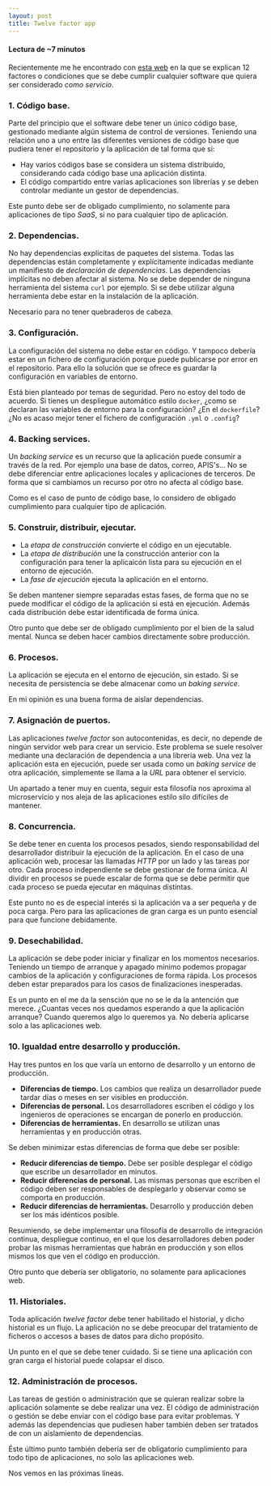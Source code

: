 ```yaml
---
layout: post
title: Twelve factor app
---
```


#### Lectura de ~7 minutos

Recientemente me he encontrado con [esta web](https://12factor.net/es/) en la que se explican 12 factores o condiciones que se debe cumplir cualquier software que quiera ser considerado *como servicio*.

### 1. Código base.
Parte del principio que el software debe tener un único código base, gestionado mediante algún sistema de control de versiones. Teniendo una relación uno a uno entre las diferentes versiones de código base que pudiera tener el repositorio y la aplicación de tal forma que si:
-   Hay varios códigos base se considera un sistema distribuido, considerando cada código base una aplicación distinta.
-   El código compartido entre varias aplicaciones son librerías y se deben controlar mediante un gestor de dependencias.

Este punto debe ser de obligado cumplimiento, no solamente para aplicaciones de tipo *SaaS*, si no para cualquier tipo de aplicación.

### 2. Dependencias.
No hay dependencias explicitas de paquetes del sistema. Todas las dependencias están completamente y explícitamente indicadas mediante un manifiesto de *declaración de dependencias*. Las dependencias implícitas no deben afectar al sistema.
No se debe depender de ninguna herramienta del sistema `curl` por ejemplo. Si se debe utilizar alguna herramienta debe estar en la instalación de la aplicación.

Necesario para no tener quebraderos de cabeza.

### 3. Configuración.
La configuración del sistema no debe estar en código. Y tampoco debería estar en un fichero de configuración porque puede publicarse por error en el repositorio. Para ello la solución que se ofrece es guardar la configuración en variables de entorno.

Está bien planteado por temas de seguridad. Pero no estoy del todo de acuerdo. Si tienes un despliegue automático estilo `docker`, ¿como se declaran las variables de entorno para la configuración? ¿En el `dockerfile`? ¿No es acaso mejor tener el fichero de configuración `.yml` o `.config`?

### 4. Backing services.
Un *backing service* es un recurso que la aplicación puede consumir a través de la red. Por ejemplo una base de datos, correo, APIS's... No se debe diferenciar entre aplicaciones locales y aplicaciones de terceros. De forma que si cambiamos un recurso por otro no afecta al código base.

Como es el caso de punto de código base, lo considero de obligado cumplimiento para cualquier tipo de aplicación.

### 5. Construir, distribuir, ejecutar.
-   La *etapa de construcción* convierte el código en un ejecutable.
-   La *etapa de distribución* une la construcción anterior con la configuración para tener la aplicaicón lista para su ejecución en el entorno de ejecución.
-   La *fase de ejecución* ejecuta la aplicación en el entorno.

Se deben mantener siempre separadas estas fases, de forma que no se puede modificar el código de la aplicación si está en ejecución. Además cada distribución debe estar identificada de forma única.

Otro punto que debe ser de obligado cumplimiento por el bien de la salud mental. Nunca se deben hacer cambios directamente sobre producción.

### 6. Procesos.
La aplicación se ejecuta en el entorno de ejecución, sin estado. Si se necesita de persistencia se debe almacenar como un *baking service*.

En mi opinión es una buena forma de aislar dependencias.

### 7. Asignación de puertos.
Las aplicaciones *twelve factor* son autocontenidas, es decir, no depende de ningún servidor web para crear un servicio. Este problema se suele resolver mediante una declaración de dependencia a una librería web. Una vez la aplicación esta en ejecución, puede ser usada como un *baking service* de otra aplicación, simplemente se llama a la *URL* para obtener el servicio.

Un apartado a tener muy en cuenta, seguir esta filosofía nos aproxima al microservicio y nos aleja de las aplicaciones estilo silo difíciles de mantener.

### 8. Concurrencia.
Se debe tener en cuenta los procesos pesados, siendo responsabilidad del desarrollador distribuir la ejecución de la aplicación. En el caso de una aplicación web, procesar las llamadas *HTTP* por un lado y las tareas por otro. Cada proceso independiente se debe gestionar de forma única. Al dividir en procesos se puede escalar de forma que se debe permitir que cada proceso se pueda ejecutar en máquinas distintas.

Este punto no es de especial interés si la aplicación va a ser pequeña y de poca carga. Pero para las aplicaciones de gran carga es un punto esencial para que funcione debidamente.

### 9. Desechabilidad.
La aplicación se debe poder iniciar y finalizar en los momentos necesarios. Teniendo un tiempo de arranque y apagado mínimo podemos propagar cambios de la aplicación y configuraciones de forma rápida. Los procesos deben estar preparados para los casos de finalizaciones inesperadas.

Es un punto en el me da la sensción que no se le da la antención que merece. ¿Cuantas veces nos quedamos esperando a que la aplicación arranque? Cuando queremos algo lo queremos ya. No debería aplicarse solo a las aplicaciones web.

### 10.  Igualdad entre desarrollo y producción.
Hay tres puntos en los que varía un entorno de desarrollo y un entorno de producción.
-   **Diferencias de tiempo.** Los cambios que realiza un desarrollador puede tardar días o meses en ser visibles en producción.
-   **Diferencias de personal.** Los desarrolladores escriben el código y los ingenieros de operaciones se encargan de ponerlo en producción.
-   **Diferencias de herramientas.** En desarrollo se utilizan unas herramientas y en producción otras.

Se deben minimizar estas diferencias de forma que debe ser posible:
-   **Reducir diferencias de tiempo.** Debe ser posible desplegar el código que escribe un desarrollador en minutos.
-   **Reducir diferencias de personal.** Las mismas personas que escriben el código deben ser responsables de desplegarlo y observar como se comporta en producción.
-   **Reducir diferencias de herramientas.** Desarrollo y producción deben ser los más idénticos posible.

Resumiendo, se debe implementar una filosofía de desarrollo de integración continua, despliegue continuo, en el que los desarrolladores deben poder probar las mismas herramientas que habrán en producción y son ellos mismos los que ven el código en producción.

Otro punto que debería ser obligatorio, no solamente para aplicaciones web.

### 11. Historiales.
Toda aplicación *twelve factor* debe tener habilitado el historial, y dicho historial es un flujo. La aplicación no se debe preocupar del tratamiento de ficheros o accesos a bases de datos para dicho propósito.

Un punto en el que se debe tener cuidado. Si se tiene una aplicación con gran carga el historial puede colapsar el disco.

### 12. Administración de procesos.
Las tareas de gestión o administración que se quieran realizar sobre la aplicación solamente se debe realizar una vez. El código de administración o gestión se debe enviar con el código base para evitar problemas. Y además las dependencias que pudiesen haber también deben ser tratados de con un aislamiento de dependencias.

Éste último punto también debería ser de obligatorio cumplimiento para todo tipo de aplicaciones, no solo las aplicaciones web.

Nos vemos en las próximas líneas.
